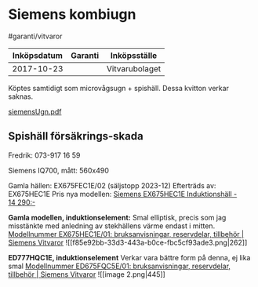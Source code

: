 # Siemens kombiugn

#garanti/vitvaror

| Inköpsdatum | Garanti | Inköpsställe   |
|-------------|---------|----------------|
| 2017-10-23  |         | Vitvarubolaget |

Köptes samtidigt som microvågsugn + spishäll. Dessa kvitton verkar saknas.

[siemensUgn.pdf](Siemens%20kombiugn/siemensUgn.pdf)<!-- {"embed":"true","width":654,"preview":"true"} -->

## Spishäll försäkrings-skada

Fredrik: 073-917 16 59

Siemens IQ700, mått: 560x490

Gamla hällen: EX675FEC1E/02 (säljstopp 2023-12)
Efterträds av: EX675HEC1E
Pris nya modellen: [Siemens EX675HEC1E  Induktionshäll - 14 290:-](https://www.tretti.se/vitvaror/hall/induktionshall/product/siemens-ex675hec1e/?gclsrc=aw.ds&gad_source=1&gclid=Cj0KCQjwztOwBhD7ARIsAPDKnkDoA_2vSddQMZXMoDVeF71uceipiHIwwhhzhfKP95dnsm5EB8P1LyAaAtj1EALw_wcB)



**Gamla modellen, induktionselement:**
Smal elliptisk, precis som jag misstänkte med anledning av stekhällens värme endast i mitten.
[Modellnummer EX675HEC1E/01: bruksanvisningar, reservdelar, tillbehör | Siemens Vitvaror](https://www.siemens-home.bsh-group.com/se/supportdetail/product/EX675HEC1E/01%23/Tabs=section-spareparts/Togglebox=tb0103/)
![[f85e92bb-33d3-443a-b0ce-fbc5cf93ade3.png|262]]


**ED777HQC1E, induktionselement**
Verkar vara bättre form på denna, ej lika smal
[Modellnummer ED675FQC5E/01: bruksanvisningar, reservdelar, tillbehör | Siemens Vitvaror](https://www.siemens-home.bsh-group.com/se/supportdetail/product/ED675FQC5E/01%23/Tabs=section-spareparts/Togglebox=tb0101/)
![[image 2.png|445]]